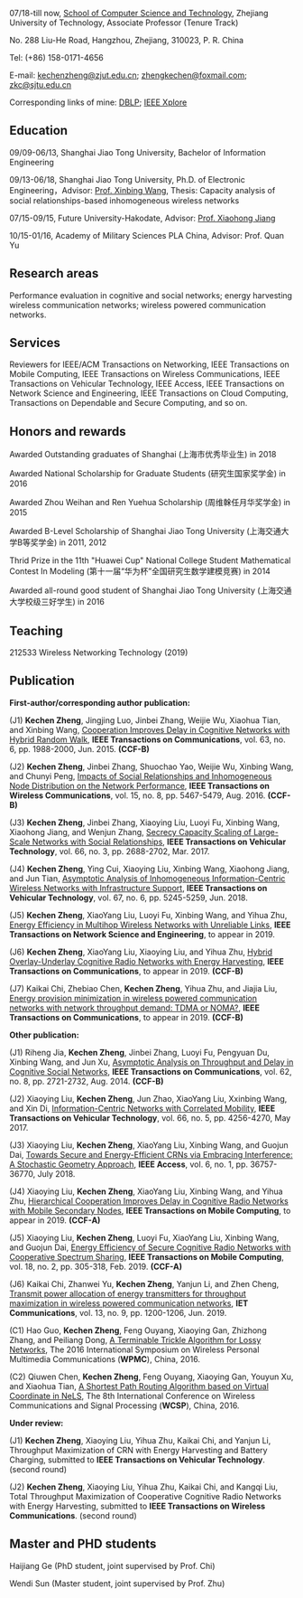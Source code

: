 07/18-till now, [School of Computer Science and Technology](http://www.software.zjut.edu.cn/), Zhejiang University of Technology, Associate Professor (Tenure Track)

No. 288 Liu-He Road, Hangzhou, Zhejiang, 310023, P. R. China

Tel: (+86) 158-0171-4656

E-mail: kechenzheng@zjut.edu.cn; zhengkechen@foxmail.com; zkc@sjtu.edu.cn

Corresponding links of mine: [DBLP](https://dblp.uni-trier.de/pers/hd/z/Zheng:Kechen);   [IEEE Xplore](https://ieeexplore.ieee.org/author/37085359644)

## Education

09/09-06/13, Shanghai Jiao Tong University, Bachelor of Information Engineering

09/13-06/18, Shanghai Jiao Tong University, Ph.D. of Electronic Engineering，Advisor: [Prof. Xinbing Wang](http://iwct.sjtu.edu.cn/Personal/xwang8/), Thesis: Capacity analysis of social relationships-based inhomogeneous wireless networks

07/15-09/15, Future University-Hakodate, Advisor: [Prof. Xiaohong Jiang](http://www.fun.ac.jp/research/faculty_members/xiaohongjiang/)

10/15-01/16, Academy of Military Sciences PLA China, Advisor: Prof. Quan Yu

## Research areas

Performance evaluation in cognitive and social networks; energy harvesting wireless communication networks; wireless powered communication networks.

## Services
Reviewers for IEEE/ACM Transactions on Networking, IEEE Transactions on Mobile Computing, IEEE Transactions on Wireless Communications, IEEE Transactions on Vehicular Technology, IEEE Access, IEEE Transactions on Network Science and Engineering, IEEE Transactions on Cloud Computing, Transactions on Dependable and Secure Computing, and so on.

## Honors and rewards

Awarded Outstanding graduates of Shanghai (上海市优秀毕业生) in 2018

Awarded National Scholarship for Graduate Students (研究生国家奖学金) in 2016

Awarded Zhou Weihan and Ren Yuehua Scholarship (周维榦任月华奖学金) in 2015

Awarded B-Level Scholarship of Shanghai Jiao Tong University (上海交通大学B等奖学金) in 2011, 2012

Thrid Prize in the 11th "Huawei Cup" National College Student Mathematical Contest In Modeling (第十一届“华为杯”全国研究生数学建模竞赛) in 2014

Awarded all-round good student of Shanghai Jiao Tong University (上海交通大学校级三好学生) in 2016

## Teaching
212533 Wireless Networking Technology (2019)

## Publication

**First-author/corresponding author publication:**

(J1) **Kechen Zheng**, Jingjing Luo, Jinbei Zhang, Weijie Wu, Xiaohua Tian, and Xinbing Wang, [Cooperation Improves Delay in Cognitive Networks with Hybrid Random Walk](https://ieeexplore.ieee.org/document/7070747),  **IEEE Transactions on Communications**, vol. 63, no. 6, pp. 1988-2000, Jun. 2015. **(CCF-B)**

(J2) **Kechen Zheng**, Jinbei Zhang, Shuochao Yao, Weijie Wu, Xinbing Wang, and Chunyi Peng, [Impacts of Social Relationships and Inhomogeneous Node Distribution on the Network Performance](https://ieeexplore.ieee.org/document/7462274), **IEEE Transactions on Wireless Communications**, vol. 15, no. 8, pp. 5467-5479, Aug. 2016. **(CCF-B)**

(J3) **Kechen Zheng**, Jinbei Zhang, Xiaoying Liu, Luoyi Fu, Xinbing Wang, Xiaohong Jiang, and Wenjun Zhang, [Secrecy Capacity Scaling of Large-Scale Networks with Social Relationships](https://ieeexplore.ieee.org/document/7496960), **IEEE Transactions on Vehicular Technology**, vol. 66, no. 3, pp. 2688-2702, Mar. 2017.

(J4) **Kechen Zheng**, Ying Cui, Xiaoying Liu, Xinbing Wang, Xiaohong Jiang, and Jun Tian, [Asymptotic Analysis of Inhomogeneous Information-Centric Wireless Networks with Infrastructure Support](https://ieeexplore.ieee.org/document/8304646), **IEEE Transactions on Vehicular Technology**, vol. 67, no. 6, pp. 5245-5259, Jun. 2018.

(J5) **Kechen Zheng**, XiaoYang Liu, Luoyi Fu, Xinbing Wang, and Yihua Zhu, [Energy Efficiency in Multihop Wireless Networks with Unreliable Links](https://ieeexplore.ieee.org/document/8598721), **IEEE Transactions on Network Science and Engineering**, to appear in 2019.

(J6) **Kechen Zheng**, XiaoYang Liu, Xiaoying Liu, and Yihua Zhu, [Hybrid Overlay-Underlay Cognitive Radio Networks with Energy Harvesting](https://ieeexplore.ieee.org/document/8695113), **IEEE Transactions on Communications**, to appear in 2019. **(CCF-B)**

(J7) Kaikai Chi, Zhebiao Chen, **Kechen Zheng**, Yihua Zhu, and Jiajia Liu, [Energy provision minimization in wireless powered communication networks with network throughput demand: TDMA or NOMA?](https://ieeexplore.ieee.org/document/8733057), **IEEE Transactions on Communications**, to appear in 2019. **(CCF-B)**

**Other publication:**

(J1) Riheng Jia, **Kechen Zheng**, Jinbei Zhang, Luoyi Fu, Pengyuan Du, Xinbing Wang, and Jun Xu, [Asymptotic Analysis on Throughput and Delay in Cognitive Social Networks](https://ieeexplore.ieee.org/document/6853384), **IEEE Transactions on Communications**, vol. 62, no. 8, pp. 2721-2732, Aug. 2014. **(CCF-B)**

(J2) Xiaoying Liu, **Kechen Zheng**, Jun Zhao, XiaoYang Liu, Xxinbing Wang, and Xin Di, [Information-Centric Networks with Correlated Mobility](https://ieeexplore.ieee.org/document/7551158), **IEEE Transactions on Vehicular Technology**, vol. 66, no. 5, pp. 4256-4270, May 2017.

(J3) Xiaoying Liu, **Kechen Zheng**, XiaoYang Liu, Xinbing Wang, and Guojun Dai, [Towards Secure and Energy-Efficient CRNs via Embracing Interference: A Stochastic Geometry Approach](https://ieeexplore.ieee.org/document/8402212), **IEEE Access**, vol. 6, no. 1, pp. 36757-36770, July 2018.

(J4) Xiaoying Liu, **Kechen Zheng**, XiaoYang Liu, Xinbing Wang, and Yihua Zhu, [Hierarchical Cooperation Improves Delay in Cognitive Radio Networks with Mobile Secondary Nodes](https://ieeexplore.ieee.org/document/8570778), **IEEE Transactions on Mobile Computing**, to appear in 2019. **(CCF-A)**

(J5) Xiaoying Liu, **Kechen Zheng**, Luoyi Fu, XiaoYang Liu, Xinbing Wang, and Guojun Dai, [Energy Efficiency of Secure Cognitive Radio Networks with Cooperative Spectrum Sharing](https://ieeexplore.ieee.org/document/8362946), **IEEE Transactions on Mobile Computing**, vol. 18, no. 2, pp. 305-318, Feb. 2019. **(CCF-A)**

(J6) Kaikai Chi, Zhanwei Yu, **Kechen Zheng**, Yanjun Li, and Zhen Cheng, [Transmit power allocation of energy transmitters for throughput maximization in wireless powered communication networks](https://ieeexplore.ieee.org/document/8732064), **IET Communications**, vol. 13, no. 9, pp. 1200-1206, Jun. 2019.

(C1) Hao Guo, **Kechen Zheng**, Feng Ouyang, Xiaoying Gan, Zhizhong Zhang, and Peiliang Dong, [A Terminable Trickle Algorithm for Lossy Networks](https://ieeexplore.ieee.org/document/7954483), The 2016 International Symposium on Wireless Personal Multimedia Communications (**WPMC**), China, 2016.

(C2) Qiuwen Chen, **Kechen Zheng**, Feng Ouyang, Xiaoying Gan, Youyun Xu, and Xiaohua Tian, [A Shortest Path Routing Algorithm based on Virtual Coordinate in NeLS](https://ieeexplore.ieee.org/document/7752568), The 8th International Conference on Wireless Communications and Signal Processing (**WCSP**), China, 2016.

**Under review:**

(J1) **Kechen Zheng**, Xiaoying Liu, Yihua Zhu, Kaikai Chi, and Yanjun Li, Throughput Maximization of CRN with Energy Harvesting and Battery Charging, submitted to **IEEE Transactions on Vehicular Technology**. (second round)

(J2) **Kechen Zheng**, Xiaoying Liu, Yihua Zhu, Kaikai Chi, and Kangqi Liu, Total Throughput Maximization of Cooperative Cognitive Radio Networks with Energy Harvesting, submitted to **IEEE Transactions on Wireless Communications**. (second round)

## Master and PHD students

Haijiang Ge (PhD student, joint supervised by Prof. Chi)

Wendi Sun (Master student, joint supervised by Prof. Zhu)
